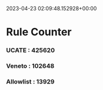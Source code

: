 2023-04-23 02:09:48.152928+00:00
# Rule Counter 
 ### UCATE : 425620

 ### Veneto : 102648

 ### Allowlist : 13929